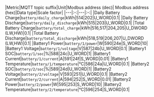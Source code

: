 |Metric|MQTT topic suffix|Unit|Modbus address (dec)| Modbus address (hex)|Data type|Scale factor|
|---|:-:|---|:-:|
|Daily Battery Charge|`battery/daily_charge`|kWh|514|202|U_WORD|0.1|
|Daily Battery Discharge|`battery/daily_discharge`|kWh|515|203|U_WORD|0.1|
|Total Battery Charge|`battery/total_charge`|kWh|516,517|204,205|U_DWORD (LW,HW)|0.1|
|Total Battery Discharge|`battery/total_discharge`|kWh|518,519|206,207|U_DWORD (LW,HW)|0.1|
|Battery1 Power|`battery/1/power`|W|590|24e|S_WORD|10|
|Battery1 Voltage|`battery/1/voltage`|V|587|24b|U_WORD|0.1|
|Battery1 SOC|`battery/1/soc`|%|588|24c|U_WORD|1|
|Battery1 Current|`battery/1/current`|A|591|24f|S_WORD|0.01|
|Battery1 Temperature|`battery/1/temperature`|°C|586|24a|U_WORD|0.1|
|Battery2 SOC|`battery/2/soc`|%|589|24d|U_WORD|1|
|Battery2 Voltage|`battery/2/voltage`|V|593|251|U_WORD|0.1|
|Battery2 Current|`battery/2/current`|A|594|252|S_WORD|0.01|
|Battery2 Power|`battery/2/power`|W|595|253|S_WORD|10|
|Battery2 Temperature|`battery/2/temperature`|°C|596|254|S_WORD|0.1|
